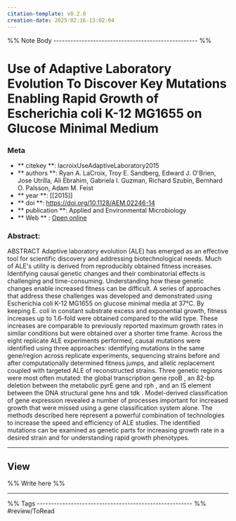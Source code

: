 ```yaml
---
citation-template: v0.2.0
creation-date: 2025:02:16-13:02:04
---
```


%% Note Body --------------------------------------------------- %%
# Use of Adaptive Laboratory Evolution To Discover Key Mutations Enabling Rapid Growth of Escherichia coli K-12 MG1655 on Glucose Minimal Medium

### Meta
- ** citekey **: lacroixUseAdaptiveLaboratory2015
- ** authors **: Ryan A. LaCroix, Troy E. Sandberg, Edward J. O'Brien, Jose Utrilla, Ali Ebrahim, Gabriela I. Guzman, Richard Szubin, Bernhard O. Palsson, Adam M. Feist
- ** year **: [[2015]]
- ** doi **: https://doi.org/10.1128/AEM.02246-14
- ** publication **: Applied and Environmental Microbiology
- ** Web ** : [Open online](https://journals.asm.org/doi/10.1128/AEM.02246-14)


### Abstract:
ABSTRACT Adaptive laboratory evolution (ALE) has emerged as an effective tool for scientific discovery and addressing biotechnological needs. Much of ALE's utility is derived from reproducibly obtained fitness increases. Identifying causal genetic changes and their combinatorial effects is challenging and time-consuming. Understanding how these genetic changes enable increased fitness can be difficult. A series of approaches that address these challenges was developed and demonstrated using Escherichia coli K-12 MG1655 on glucose minimal media at 37°C. By keeping E. coli in constant substrate excess and exponential growth, fitness increases up to 1.6-fold were obtained compared to the wild type. These increases are comparable to previously reported maximum growth rates in similar conditions but were obtained over a shorter time frame. Across the eight replicate ALE experiments performed, causal mutations were identified using three approaches: identifying mutations in the same gene/region across replicate experiments, sequencing strains before and after computationally determined fitness jumps, and allelic replacement coupled with targeted ALE of reconstructed strains. Three genetic regions were most often mutated: the global transcription gene rpoB , an 82-bp deletion between the metabolic pyrE gene and rph , and an IS element between the DNA structural gene hns and tdk . Model-derived classification of gene expression revealed a number of processes important for increased growth that were missed using a gene classification system alone. The methods described here represent a powerful combination of technologies to increase the speed and efficiency of ALE studies. The identified mutations can be examined as genetic parts for increasing growth rate in a desired strain and for understanding rapid growth phenotypes.

___

## View

%% Write here %%





___
%% Tags  ------------------------------------------------------- %%
#review/ToRead